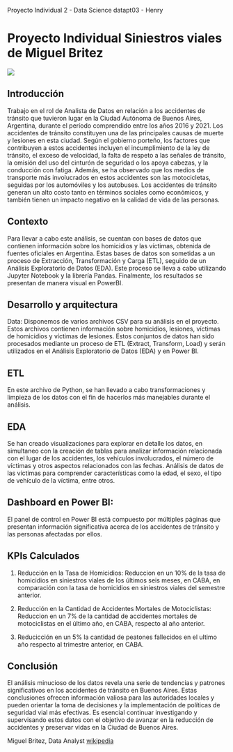 Proyecto Individual 2 - Data Science datapt03 - Henry


# Proyecto Individual Siniestros viales de Miguel Britez

![](https://www.infobae.com/new-resizer/kmYpmaadlNrHKlxnMViPogXwiGc=/arc-anglerfish-arc2-prod-infobae/public/VDJZF6243BG6DPDPQACJQS375Y.jpg)



## Introducción

Trabajo en el rol de Analista de Datos en relación a los accidentes de tránsito que tuvieron lugar en la Ciudad Autónoma de Buenos Aires, Argentina, durante el período comprendido entre los años 2016 y 2021. Los accidentes de tránsito constituyen una de las principales causas de muerte y lesiones en esta ciudad. Según el gobierno porteño, los factores que contribuyen a estos accidentes incluyen el incumplimiento de la ley de tránsito, el exceso de velocidad, la falta de respeto a las señales de tránsito, la omisión del uso del cinturón de seguridad o los apoya cabezas, y la conducción con fatiga. Además, se ha observado que los medios de transporte más involucrados en estos accidentes son las motocicletas, seguidas por los automóviles y los autobuses. Los accidentes de tránsito generan un alto costo tanto en términos sociales como económicos, y también tienen un impacto negativo en la calidad de vida de las personas.


## Contexto
Para llevar a cabo este análisis, se cuentan con bases de datos que contienen información sobre los homicidios y las víctimas, obtenida de fuentes oficiales en Argentina. Estas bases de datos son sometidas a un proceso de Extracción, Transformación y Carga (ETL), seguido de un Análisis Exploratorio de Datos (EDA). Este proceso se lleva a cabo utilizando Jupyter Notebook y la librería Pandas. Finalmente, los resultados se presentan de manera visual en PowerBI.



## Desarrollo y arquitectura

Data: Disponemos de varios archivos CSV para su análisis en el proyecto. Estos archivos contienen información sobre homicidios, lesiones, víctimas de homicidios y víctimas de lesiones. Estos conjuntos de datos han sido procesados mediante un proceso de ETL (Extract, Transform, Load) y serán utilizados en el Análisis Exploratorio de Datos (EDA) y en Power BI.

## ETL 
En este archivo de Python, se han llevado a cabo transformaciones y limpieza de los datos con el fin de hacerlos más manejables durante el análisis. 


## EDA
Se han creado visualizaciones para explorar en detalle los datos, en simultaneo con la creación de tablas para analizar información relacionada con el lugar de los accidentes, los vehículos involucrados, el número de víctimas y otros aspectos relacionados con las fechas. Análisis de datos de las víctimas para comprender características como la edad, el sexo, el tipo de vehículo de la víctima, entre otros.


## Dashboard en Power BI:
El panel de control en Power BI está compuesto por múltiples páginas que presentan información significativa acerca de los accidentes de tránsito y las personas afectadas por ellos.


## KPIs Calculados
1. Reducción en la Tasa de Homicidios: Reduccion en un 10% de la tasa de homicidios en siniestros viales de los últimos seis meses, en CABA, en comparación con la tasa de homicidios en siniestros viales del semestre anterior.

2. Reducción en la Cantidad de Accidentes Mortales de Motociclistas: Reduccion en un 7% de la cantidad de accidentes mortales de motociclistas en el último año, en CABA, respecto al año anterior.

3. Reducicción en un 5% la cantidad de peatones fallecidos en el ultimo año respecto al trimestre anterior, en CABA.


## Conclusión
El análisis minucioso de los datos revela una serie de tendencias y patrones significativos en los accidentes de tránsito en Buenos Aires. Estas conclusiones ofrecen información valiosa para las autoridades locales y pueden orientar la toma de decisiones y la implementación de políticas de seguridad vial más efectivas. Es esencial continuar investigando y supervisando estos datos con el objetivo de avanzar en la reducción de accidentes y preservar vidas en la Ciudad de Buenos Aires. 


Miguel Britez, Data Analyst   [wikipedia](https://www.linkedin.com/in/miguel-britez-794152125) 
